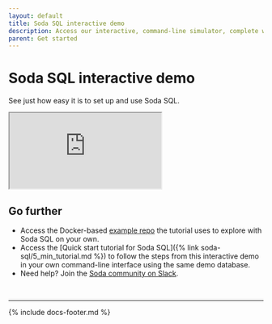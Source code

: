 ```yaml
---
layout: default
title: Soda SQL interactive demo
description: Access our interactive, command-line simulator, complete with demo data and a 5-minute tutorial, to see just how easy it is to set up and use Soda SQL.
parent: Get started
---
```


# Soda SQL interactive demo

See just how easy it is to set up and use Soda SQL.

<iframe class="demo-iframe" src="https://try.soda.io/?stepId=step0"></iframe>



## Go further

* Access the Docker-based <a href="https://github.com/sodadata/tutorial-demo-project" target="_blank">example repo</a> the tutorial uses to explore with Soda SQL on your own.
* Access the [Quick start tutorial for Soda SQL]({% link soda-sql/5_min_tutorial.md %}) to follow the steps from this interactive demo in your own command-line interface using the same demo database. 
* Need help? Join the <a href="http://community.soda.io/slack" target="_blank"> Soda community on Slack</a>.
<br />

---
{% include docs-footer.md %}